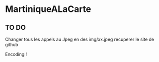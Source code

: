 # MartiniqueALaCarte

## TO DO 
Changer tous les appels au Jpeg en des img/xx.jpeg
recuperer le site de github

Encoding !
